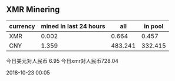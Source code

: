 ## XMR Minering

|currency|mined in last 24 hours|all|in pool|
|---|---|---|---|
|XMR|0.002|0.664|0.457|
|CNY|1.359|483.241|332.415|

今日美元对人民币 6.95	今日xmr对人民币728.04


2018-10-23 00:05